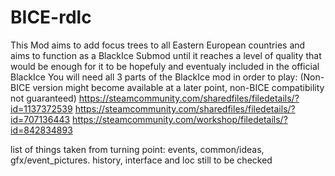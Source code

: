 # BICE-rdlc
  This Mod aims to add focus trees to all Eastern European countries and aims to function as a BlackIce Submod until it reaches a level of quality that would be enough     for it to be hopefuly and eventualy included in the official BlackIce
  You will need all 3 parts of the BlackIce mod in order to play: (Non-BICE version might become available at a later point, non-BICE compatibility not guaranteed)
  https://steamcommunity.com/sharedfiles/filedetails/?id=1137372539
  https://steamcommunity.com/sharedfiles/filedetails/?id=707136443
  https://steamcommunity.com/workshop/filedetails/?id=842834893


  list of things taken from turning point: events, common/ideas, gfx/event_pictures. history, interface and loc still to be checked
